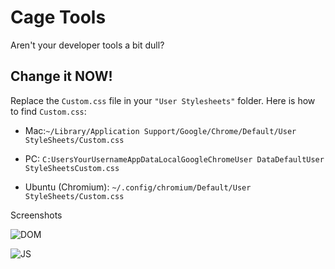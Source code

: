 Cage Tools
===========================

Aren't your developer tools a bit dull?

## Change it NOW!

Replace the `Custom.css` file in your `"User Stylesheets"` folder. Here is how to find `Custom.css`:

* Mac:`~/Library/Application Support/Google/Chrome/Default/User StyleSheets/Custom.css`

* PC: `C:UsersYourUsernameAppDataLocalGoogleChromeUser DataDefaultUser StyleSheetsCustom.css`

* Ubuntu (Chromium): `~/.config/chromium/Default/User StyleSheets/Custom.css`

Screenshots

![DOM](url "DOM")

![JS](url "JS")
